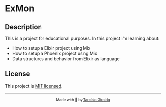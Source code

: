 # ExMon

## Description

This is a project for educational purposes.
In this project I'm learning about:

- How to setup a Elixir project using Mix
- How to setup a Phoenix project using Mix
- Data structures and behavior from Elixir as language

## License

This project is [MIT licensed](LICENSE).

---

<div align="center">
  <sub>Made with 💜 by <a href="https://github.com/girordo">Tarcísio Giroldo</a></sub>
</div>
